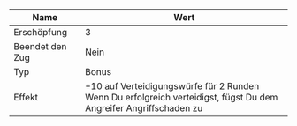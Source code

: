 
| Name            | Wert                                                                                                                   |
| --------------- | ---------------------------------------------------------------------------------------------------------------------- |
| Erschöpfung     | 3                                                                                                                      |
| Beendet den Zug | Nein                                                                                                                   |
| Typ             | Bonus                                                                                                                  |
| Effekt          | +10 auf Verteidigungswürfe für 2 Runden  <br>Wenn Du erfolgreich verteidigst, fügst Du dem Angreifer Angriffschaden zu |
